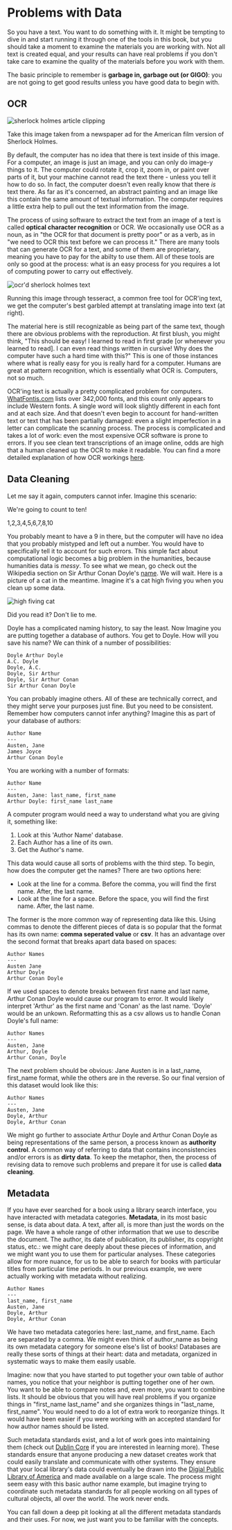 # Problems with Data

So you have a text. You want to do something with it. It might be tempting to dive in and start running it through one of the tools in this book, but you should take a moment to examine the materials you are working with. Not all text is created equal, and your results can have real problems if you don't take care to examine the quality of the materials before you work with them.

The basic principle to remember is **garbage in, garbage out (or GIGO)**: you are not going to get good results unless you have good data to begin with.

## OCR

<img src="/assets/data-cleaning/holmes.jpg" alt="sherlock holmes article clipping" class="img-right">

Take this image taken from a newspaper ad for the American film version of Sherlock Holmes.

By default, the computer has no idea that there is text inside of this image. For a computer, an image is just an image, and you can only do image-y things to it. The computer could rotate it, crop it, zoom in, or paint over parts of it, but your machine cannot read the text there - unless you tell it how to do so. In fact, the computer doesn't even really know that there *is* text there. As far as it's concerned, an abstract painting and an image like this contain the same amount of textual information. The computer requires a little extra help to pull out the text information from the image.

The process of using software to extract the text from an image of a text is called **optical character recognition** or OCR. We occasionally use OCR as a noun, as in "the OCR for that document is pretty poor" or as a verb, as in "we need to OCR this text before we can process it." There are many tools that can generate OCR for a text, and some of them are proprietary, meaning you have to pay for the abilty to use them. All of these tools are only so good at the process: what is an easy process for you requires a lot of computing power to carry out effectively. 

<div class="clear"></div>


<img src="/assets/data-cleaning/holmes-ocr-text.jpg" alt="ocr'd sherlock holmes text" class="img-right" id="ocr-image"/>

Running this image through tesseract, a common free tool for OCR'ing text, we get the computer's best garbled attempt at translating image into text (at right).

The material here is still recognizable as being part of the same text, though there are obvious problems with the reproduction. At first blush, you might think, "This should be easy! I learned to read in first grade \[or whenever you learned to read\]. I can even read things written in cursive! Why does the computer have such a hard time with this?" This is one of those instances where what is really easy for you is really hard for a computer. Humans are great at pattern recognition, which is essentially what OCR is. Computers, not so much.

OCR'ing text is actually a pretty complicated problem for computers. [WhatFontis.com](http://www.whatfontis.com) lists over 342,000 fonts, and this count only appears to include Western fonts. A single word will look slightly different in each font and at each size. And that doesn't even begin to account for hand-written text or text that has been partially damaged: even a slight imperfection in a letter can complicate the scanning process. The process is complicated and takes a lot of work: even the most expensive OCR software is prone to errors. If you see clean text transcriptions of an image online, odds are high that a human cleaned up the OCR to make it readable. You can find a more detailed explanation of how OCR workings [here](http://www.explainthatstuff.com/how-ocr-works.html).

## Data Cleaning

Let me say it again, computers cannot infer. Imagine this scenario:

We're going to count to ten!

1,2,3,4,5,6,7,8,10

You probably meant to have a 9 in there, but the computer will have no idea that you probably mistyped and left out a number. You would have to specifically tell it to account for such errors. This simple fact about computational logic becomes a big problem in the humanities, because humanities data is _messy_. To see what we mean, go check out the Wikipedia section on Sir Arthur Conan Doyle's [name](https://en.wikipedia.org/wiki/Arthur_Conan_Doyle#Name). We will wait. Here is a picture of a cat in the meantime. Imagine it's a cat high fiving you when you clean up some data.

![high fiving cat](/assets/data-cleaning/data-cat-high-five.jpg)

Did you read it? Don't lie to me.

Doyle has a complicated naming history, to say the least. Now Imagine you are putting together a database of authors. You get to Doyle. How will you save his name? We can think of a number of possibilities:

```
Doyle Arthur Doyle
A.C. Doyle
Doyle, A.C.
Doyle, Sir Arthur
Doyle, Sir Arthur Conan
Sir Arthur Conan Doyle
```

You can probably imagine others. All of these are technically correct, and they might serve your purposes just fine. But you need to be consistent. Remember how computers cannot infer anything? Imagine this as part of your database of authors:

```
Author Name
---
Austen, Jane
James Joyce
Arthur Conan Doyle
```

You are working with a number of formats:

```
Author Name
---
Austen, Jane: last_name, first_name
Arthur Doyle: first_name last_name
```

A computer program would need a way to understand what you are giving it, something like:

1. Look at this 'Author Name' database.
2. Each Author has a line of its own.
3. Get the Author's name.

This data would cause all sorts of problems with the third step. To begin, how does the computer get the names? There are two options here:

* Look at the line for a comma. Before the comma, you will find the first name. After, the last name.
* Look at the line for a space. Before the space, you will find the first name. After, the last name.

The former is the more common way of representing data like this. Using commas to denote the different pieces of data is so popular that the format has its own name: **comma seperated value** or **csv**. It has an advantage over the second format that breaks apart data based on spaces:

```
Author Names
---
Austen Jane
Arthur Doyle
Arthur Conan Doyle
```

If we used spaces to denote breaks between first name and last name, Arthur Conan Doyle would cause our program to error. It would likely interpret 'Arthur' as the first name and 'Conan' as the last name. 'Doyle' would be an unkown. Reformatting this as a csv allows us to handle Conan Doyle's full name:

```
Author Names
---
Austen, Jane
Arthur, Doyle
Arthur Conan, Doyle
```

The next problem should be obvious: Jane Austen is in a last\_name, first\_name format, while the others are in the reverse. So our final version of this dataset would look like this:

```
Author Names
---
Austen, Jane
Doyle, Arthur
Doyle, Arthur Conan
```

We might go further to associate Arthur Doyle and Arthur Conan Doyle as being representations of the same person, a process known as **authority control**. A common way of referring to data that contains inconsistencies and\/or errors is as **dirty data**. To keep the metaphor, then, the process of revising data to remove such problems and prepare it for use is called **data cleaning**.

## Metadata

If you have ever searched for a book using a library search interface, you have interacted with metadata categories. **Metadata**, in its most basic sense, is data about data. A text, after all, is more than just the words on the page. We have a whole range of other information that we use to describe the document. The author, its date of publication, its publisher, its copyright status, etc.: we might care deeply about these pieces of information, and we might want you to use them for particular analyses. These categories allow for more nuance, for us to be able to search for books with particular titles from particular time periods. In our previous example, we were actually working with metadata without realizing.

```
Author Names
---
last_name, first_name
Austen, Jane
Doyle, Arthur
Doyle, Arthur Conan
```

We have two metadata categories here: last\_name, and first\_name. Each are separated by a comma. We might even think of author\_name as being its own metadata category for someone else's list of books! Databases are really these sorts of things at their heart: data and metadata, organized in systematic ways to make them easily usable.

Imagine: now that you have started to put together your own table of author names, you notice that your neighbor is putting together one of her own. You want to be able to compare notes and, even more, you want to combine lists. It should be obvious that you will have real problems if you organize things in "first\_name last\_name" and she organizes things in "last\_name, first\_name". You would need to do a lot of extra work to reorganize things. It would have been easier if you were working with an accepted standard for how author names should be listed.

Such metadata standards exist, and a lot of work goes into maintaining them \(check out [Dublin Core](dublincore.org/specifications) if you are interested in learning more\). These standards ensure that anyone producing a new dataset creates work that could easily translate and communicate with other systems. They ensure that your local library's data could eventually be drawn into the [Digial Public Library of America](https://dp.la) and made available on a large scale. The process might seem easy with this basic author name example, but imagine trying to coordinate such metadata standards for all people working on all types of cultural objects, all over the world. The work never ends.

You can fall down a deep pit looking at all the different metadata standards and their uses. For now, we just want you to be familiar with the concepts.
